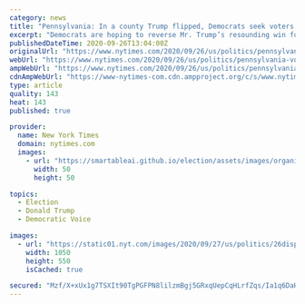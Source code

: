 ```yaml
---
category: news
title: "Pennsylvania: In a county Trump flipped, Democrats seek voters willing to flip back."
excerpt: "Democrats are hoping to reverse Mr. Trump’s resounding win four years ago in northeastern Pennsylvania’s Luzerne County, but they have a mountain to clim"
publishedDateTime: 2020-09-26T13:04:00Z
originalUrl: "https://www.nytimes.com/2020/09/26/us/politics/pennsylvania-voting.html"
webUrl: "https://www.nytimes.com/2020/09/26/us/politics/pennsylvania-voting.html"
ampWebUrl: "https://www.nytimes.com/2020/09/26/us/politics/pennsylvania-voting.amp.html"
cdnAmpWebUrl: "https://www-nytimes-com.cdn.ampproject.org/c/s/www.nytimes.com/2020/09/26/us/politics/pennsylvania-voting.amp.html"
type: article
quality: 143
heat: 143
published: true

provider:
  name: New York Times
  domain: nytimes.com
  images:
    - url: "https://smartableai.github.io/election/assets/images/organizations/nytimes.com-50x50.jpg"
      width: 50
      height: 50

topics:
  - Election
  - Donald Trump
  - Democratic Voice

images:
  - url: "https://static01.nyt.com/images/2020/09/27/us/politics/26dispatches-pennsylvania/26dispatches-pennsylvania-facebookJumbo.jpg"
    width: 1050
    height: 550
    isCached: true

secured: "Mzf/X+xUx1g7TSXIt90TgPGFPN8lilzmBgj5GRxqUepCqHLrfZqs/Ia1q6DaHNeqfJ125zYDEsJdOsOYORukISp+cETmtdzxAjZAZPnyICgZOLIWYXnSgKfR327ISIVHcwf1wIRviyn/6x+QRWgMX59JnLGqFQ67PDEOGQPYfArHylLSee+Qz/MQEdUtI4eU1xalcvlFmeOFjyCZTcsEeWAA7pypbPSYDtwetU+/VIegylsZcPUsECHBsbqSUDVqJGg+xR0SMF+9TAB27Ma/+d/kymAPk8KCltdfnmGEnaimQfIiOnX8JVn9eGZY2TPLkVJ753uK8+ofFGjM3MpJ4Kh/b71ir+KGkdJ9xFQdkTw=;f/IWAvhvCS1r2T4/5IEsaw=="
---
```


